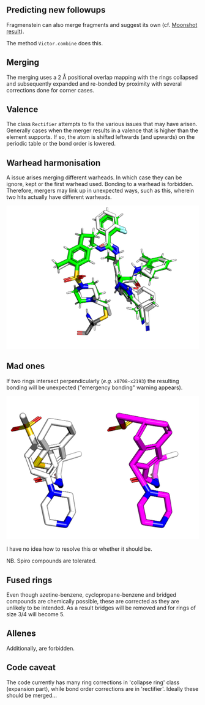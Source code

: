 ## Predicting new followups

Fragmenstein can also merge fragments and suggest its own 
(cf. [Moonshot result](https://discuss.postera.ai/t/fragmenstein-merging/1461)).

The method `Victor.combine` does this.

## Merging

The merging uses a 2 Å positional overlap mapping with the rings collapsed and subsequently expanded
and re-bonded by proximity with several corrections done for corner cases.

## Valence

The class `Rectifier` attempts to fix the various issues that may have arisen.
Generally cases when the merger results in a valence that is higher than the element supports.
If so, the atom is shifted leftwards (and upwards) on the periodic table or the bond order is lowered.

## Warhead harmonisation

A issue arises merging different warheads. In which case they can be ignore, kept or the first warhead used.
Bonding to a warhead is forbidden.
Therefore, mergers may link up in unexpected ways, such as this, wherein two hits actually have different warheads.

![harmony](images/harmonising_warheads.png)

## Mad ones
If two rings intersect perpendicularly (_e.g._ `x0708-x2193`) the resulting bonding will be unexpected
("emergency bonding" warning appears).

![cross-ring](images/cross_ring.png)

I have no idea how to resolve this or whether it should be.

NB. Spiro compounds are tolerated.

## Fused rings

Even though azetine-benzene, cyclopropane-benzene and bridged compounds are chemically possible,
these are corrected as they are unlikely to be intended. As a result bridges will be removed
and for rings of size 3/4 will become 5.

## Allenes

Additionally, are forbidden.

## Code caveat

The code currently has many ring corrections in 'collapse ring' class (expansion part),
while bond order corrections are in 'rectifier'.
Ideally these should be merged...